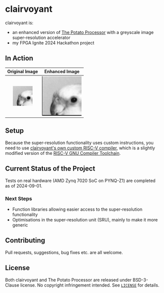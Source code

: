 # clairvoyant

clairvoyant is:

- an enhanced version of [The Potato Processor](https://github.com/skordal/potato) with a greyscale image super-resolution accelerator
- my FPGA Ignite 2024 Hackathon project

## In Action

**Original Image**                     | **Enhanced Image**
:-------------------------------------:|:-------------------------------------:
![birdie original](docs/birdie.png) | ![birdie_enhanced](docs/birdie_enhanced.png)

## Setup

Because the super-resolution functionality uses custom instructions, you need to use [clairvoyant's own custom RISC-V compiler](https://github.com/kagandikmen/clairvoyant-compiler), which is a slightly modified version of the [RISC-V GNU Compiler Toolchain](https://github.com/riscv-collab/riscv-gnu-toolchain).

## Current Status of the Project

Tests on real hardware (AMD Zynq 7020 SoC on PYNQ-Z1) are completed as of 2024-09-01.

### Next Steps

- Function libraries allowing easier access to the super-resolution functionality
- Optimisations in the super-resolution unit (SRU), mainly to make it more generic

## Contributing

Pull requests, suggestions, bug fixes etc. are all welcome.

## License

Both clairvoyant and The Potato Processor are released under BSD-3-Clause license. No copyright infringement intended. See [`LICENSE`](LICENSE) for details.


